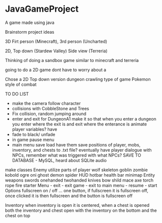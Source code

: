 # JavaGameProject
A game made using java

Brainstorm project ideas

3D
Firt person (Minecraft), 3rd person (Uncharted)

2D,
Top down (Stardew Valley)
Side view (Terreria)

Thinking of doing a sandbox game similar to minecraft and terreria

going to do a 2D game dont have to worry about a 


Chose a 2D Top down version
dungeon crawling type of game
Pokemon style of combat


TO DO LIST
- make the camera follow character
- collisions with CobbleStone and Trees
- Fix collision, random jumping around
- enter and exit for DungeonA1
make it so that when you enter a dungeon you enter where the exit is and exit where the enterance is
animate player
    variables? have 
- fade to black/ unfade
- in game pause menu
- main menu
save
load
    have them save positions of player, mobs, inventory, and chests to .txt file?
    eventually have player dialogue with NPCs, remember what was triggered with what NPCs?
    SAVE TO DATABASE - MySQL, heard about SQLite
audio


make classes
Enemy
    utilize parts of player
    wolf
    skeleton
    goblin
    zombie
    kobold
    ogre
    oni
    ghost
    demon
    spider
HUD
    hotbar
    health bar
    minimap
Entity
    weapons
        swords
            onehanded
            twohanded
        knives
        bow
        shild
        mace
        axe
    torch
    rope
    fire starter
Menu
    - exit
        - exit game 
        - exit to main menu
    - resume
    - start
    Options
        fullscreen on / off ... one button, if fullscreen it is fullscreen off, once clicked it is then fullscreen and the button is fullscreen off

Inventory
    when inventory is open it is centered, when a chest is opened both the inventory and chest open with the inventory on the bottom and the chest on top
